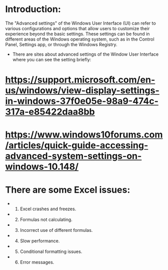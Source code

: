 # Introduction: 
The "Advanced settings" of the Windows User Interface (UI) can refer to various configurations and options that allow users to customize their experience beyond the basic settings. These settings can be found in different areas of the Windows operating system, such as in the Control Panel, Settings app, or through the Windows Registry.

- There are sites about advanced settings of the Window User Interface where you can see the setting briefly:
  
# https://support.microsoft.com/en-us/windows/view-display-settings-in-windows-37f0e05e-98a9-474c-317a-e85422daa8bb
# https://www.windows10forums.com/articles/quick-guide-accessing-advanced-system-settings-on-windows-10.148/

# There are some Excel issues:

* 1. Excel crashes and freezes.
* 2. Formulas not calculating.
* 3. Incorrect use of different formulas.
* 4. Slow performance.
* 5. Conditional formatting issues.
* 6. Error messages.
